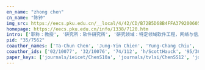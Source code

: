 ```yaml
---
en_name: "zhong chen"
cn_name: "陈钟"
img_src: https://eecs.pku.edu.cn/__local/4/42/CD/B72B5D68B4FFA3792006058EBBE_BDF057F4_1EC6.jpg?e=.jpg
homepage: https://eecs.pku.edu.cn/info/1338/7120.htm
intro: ['职称：教授', '研究所：软件研究所', '研究领域：特定领域软件工程，网络与信息安全，系统软件 ', '办公电话：86-10-6276 5808', '电子邮件：chz@pku.edu.cn', '个人主页： ']
pid: "35/7562"
coauthor_names: ['Ta-Chun Chen', 'Jung-Yin Chien', 'Yung-Chang Chiu', 'Scott Hauck', 'Yu-Feng Hsu', 'Sheng-Wei Huang', 'Tyng-Yeu Liang', 'Yunbo Rao', 'Ce-Kuen Shieh', 'Alvin Wen-Yu Su', 'Ming-Ting Sun', 'Zhengyou Zhang']
coauthor_ids: ['02/10077', '32/10076', '74/112', 'h/ScottHauck', '95/3657', '67/6807', '65/4912', '43/9830', '26/6833', '37/2983', '82/1447', '73/5043']
paper_keys: ['journals/ieicet/ChenS10a', 'journals/tvlsi/ChenSS12', 'journals/taco/ChenS10']
---
```

